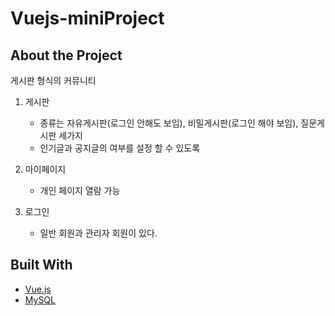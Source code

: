 # Vuejs-miniProject
## About the Project
게시판 형식의 커뮤니티
1. 게시판
    - 종류는 자유게시판(로그인 안해도 보임), 비밀게시판(로그인 해야 보임), 질문게시판 세가지
    - 인기글과 공지글의 여부를 설정 할 수 있도록
 
2. 마이페이지
    - 개인 페이지 열람 가능
 
3. 로그인
    - 일반 회원과 관리자 회원이 있다.
 
## Built With
- [Vue.js](https://vuejs.org/)
- [MySQL](https://www.mysql.com/)
